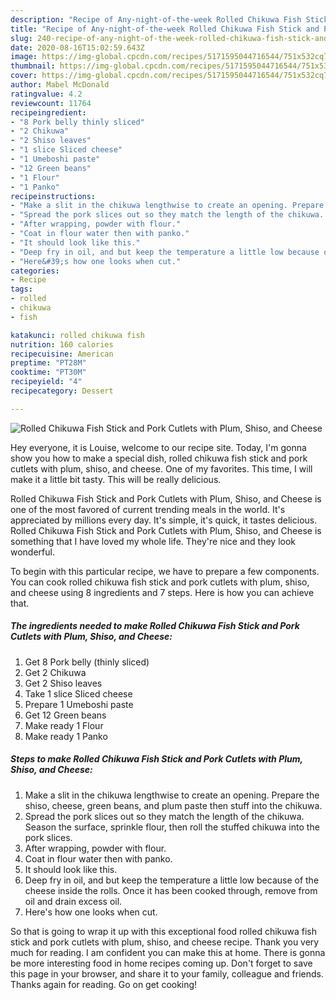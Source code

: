 ```yaml
---
description: "Recipe of Any-night-of-the-week Rolled Chikuwa Fish Stick and Pork Cutlets with Plum, Shiso, and Cheese"
title: "Recipe of Any-night-of-the-week Rolled Chikuwa Fish Stick and Pork Cutlets with Plum, Shiso, and Cheese"
slug: 240-recipe-of-any-night-of-the-week-rolled-chikuwa-fish-stick-and-pork-cutlets-with-plum-shiso-and-cheese
date: 2020-08-16T15:02:59.643Z
image: https://img-global.cpcdn.com/recipes/5171595044716544/751x532cq70/rolled-chikuwa-fish-stick-and-pork-cutlets-with-plum-shiso-and-cheese-recipe-main-photo.jpg
thumbnail: https://img-global.cpcdn.com/recipes/5171595044716544/751x532cq70/rolled-chikuwa-fish-stick-and-pork-cutlets-with-plum-shiso-and-cheese-recipe-main-photo.jpg
cover: https://img-global.cpcdn.com/recipes/5171595044716544/751x532cq70/rolled-chikuwa-fish-stick-and-pork-cutlets-with-plum-shiso-and-cheese-recipe-main-photo.jpg
author: Mabel McDonald
ratingvalue: 4.2
reviewcount: 11764
recipeingredient:
- "8 Pork belly thinly sliced"
- "2 Chikuwa"
- "2 Shiso leaves"
- "1 slice Sliced cheese"
- "1 Umeboshi paste"
- "12 Green beans"
- "1 Flour"
- "1 Panko"
recipeinstructions:
- "Make a slit in the chikuwa lengthwise to create an opening. Prepare the shiso, cheese, green beans, and plum paste then stuff into the chikuwa."
- "Spread the pork slices out so they match the length of the chikuwa. Season the surface, sprinkle flour, then roll the stuffed chikuwa into the pork slices."
- "After wrapping, powder with flour."
- "Coat in flour water then with panko."
- "It should look like this."
- "Deep fry in oil, and but keep the temperature a little low because of the cheese inside the rolls. Once it has been cooked through, remove from oil and drain excess oil."
- "Here&#39;s how one looks when cut."
categories:
- Recipe
tags:
- rolled
- chikuwa
- fish

katakunci: rolled chikuwa fish 
nutrition: 160 calories
recipecuisine: American
preptime: "PT28M"
cooktime: "PT30M"
recipeyield: "4"
recipecategory: Dessert

---
```



![Rolled Chikuwa Fish Stick and Pork Cutlets with Plum, Shiso, and Cheese](https://img-global.cpcdn.com/recipes/5171595044716544/751x532cq70/rolled-chikuwa-fish-stick-and-pork-cutlets-with-plum-shiso-and-cheese-recipe-main-photo.jpg)

Hey everyone, it is Louise, welcome to our recipe site. Today, I'm gonna show you how to make a special dish, rolled chikuwa fish stick and pork cutlets with plum, shiso, and cheese. One of my favorites. This time, I will make it a little bit tasty. This will be really delicious.

Rolled Chikuwa Fish Stick and Pork Cutlets with Plum, Shiso, and Cheese is one of the most favored of current trending meals in the world. It's appreciated by millions every day. It's simple, it's quick, it tastes delicious. Rolled Chikuwa Fish Stick and Pork Cutlets with Plum, Shiso, and Cheese is something that I have loved my whole life. They're nice and they look wonderful.




To begin with this particular recipe, we have to prepare a few components. You can cook rolled chikuwa fish stick and pork cutlets with plum, shiso, and cheese using 8 ingredients and 7 steps. Here is how you can achieve that.

<!--inarticleads1-->

##### The ingredients needed to make Rolled Chikuwa Fish Stick and Pork Cutlets with Plum, Shiso, and Cheese:

1. Get 8 Pork belly (thinly sliced)
1. Get 2 Chikuwa
1. Get 2 Shiso leaves
1. Take 1 slice Sliced cheese
1. Prepare 1 Umeboshi paste
1. Get 12 Green beans
1. Make ready 1 Flour
1. Make ready 1 Panko




<!--inarticleads2-->

##### Steps to make Rolled Chikuwa Fish Stick and Pork Cutlets with Plum, Shiso, and Cheese:

1. Make a slit in the chikuwa lengthwise to create an opening. Prepare the shiso, cheese, green beans, and plum paste then stuff into the chikuwa.
1. Spread the pork slices out so they match the length of the chikuwa. Season the surface, sprinkle flour, then roll the stuffed chikuwa into the pork slices.
1. After wrapping, powder with flour.
1. Coat in flour water then with panko.
1. It should look like this.
1. Deep fry in oil, and but keep the temperature a little low because of the cheese inside the rolls. Once it has been cooked through, remove from oil and drain excess oil.
1. Here&#39;s how one looks when cut.




So that is going to wrap it up with this exceptional food rolled chikuwa fish stick and pork cutlets with plum, shiso, and cheese recipe. Thank you very much for reading. I am confident you can make this at home. There is gonna be more interesting food in home recipes coming up. Don't forget to save this page in your browser, and share it to your family, colleague and friends. Thanks again for reading. Go on get cooking!
